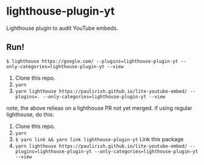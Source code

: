 # lighthouse-plugin-yt
Lighthouse plugin to audit YouTube embeds.

## Run!

```shell
$ lighthouse https://google.com/ --plugins=lighthouse-plugin-yt --only-categories=lighthouse-plugin-yt --view
```

1. Clone this repo.
1. `yarn`
1. `yarn lighthouse https://paulirish.github.io/lite-youtube-embed/ --plugins=. --only-categories=lighthouse-plugin-yt --view`

note, the above relieas on a lighthouse PR not yet merged. if using regular lighthouse, do this:

1. Clone this repo.
1. `yarn`
1. `$ yarn link && yarn link lighthouse-plugin-yt` Link this package
1. `yarn lighthouse https://paulirish.github.io/lite-youtube-embed/ --plugins=lighthouse-plugin-yt --only-categories=lighthouse-plugin-yt --view`
